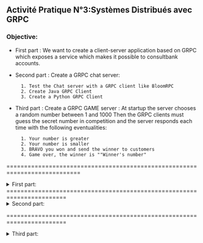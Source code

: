 ## Activité Pratique N°3:Systèmes Distribués avec GRPC 

### Objective:

+ First part : We want to create a client-server application based  on GRPC which exposes a service which makes it possible to consultbank accounts.
+ Second part : Create a GRPC chat server:

        1. Test the Chat server with a GRPC client like BloomRPC 
        2. Create Java GRPC Client 
        3. Create a Python GRPC Client 
                 
+ Third part : Create a GRPC GAME server :
At startup the server chooses a random number between 1 and 1000 Then the GRPC clients must guess the secret number in competition and the server responds each time with the following eventualities:

        1. Your number is greater
        2. Your number is smaller
        3. BRAVO you won and send the winner to customers
        4. Game over, the winner is ""Winner's number" 
        
        
===========================================================================



<details>
<summary>  First part:</summary>
                               
#### 1 ---> Test the Unary Model using BloomRPC:
![image](https://user-images.githubusercontent.com/78732216/235297645-5e95d16c-8f13-43c2-9063-a739000906b3.png)

#### ---> Test With client using blockingStub (mode synchrone):
![image](https://user-images.githubusercontent.com/78732216/235299617-ccd1184d-b291-4042-81f1-6abed8b9087d.png)

#### 2 ---> Test the Streaming Model using BloomRPC(count to 21):
![image](https://user-images.githubusercontent.com/78732216/235353370-1bbcb206-47c2-4fd8-b4ab-978808d15a73.png)

####   --->The client number 3 got an item every second (Server Streaming) :
![image](https://user-images.githubusercontent.com/78732216/235355666-c91e2164-a2b6-4667-ab7c-017fe70fe1da.png)

#### 3 ---> Streaming request from client and got response based on streamed requests (perform stream):
![image](https://user-images.githubusercontent.com/78732216/235357065-fe96331b-bfcb-406d-8a1d-a8481b16f540.png)

#### ---> Perform stream:
![image](https://user-images.githubusercontent.com/78732216/235367893-389ae7a0-b084-47c7-8f62-c4ac7606c9ec.png)
#### 4 ---> Bi-Directional (fullcurrencystream) send un recive a stream:
![image](https://user-images.githubusercontent.com/78732216/235368361-b16494db-108b-4a80-9cc9-7e80a983bbe8.png)
</details>
=======================================================================
<details>
           <summary>  Second part: </summary> 
           
#### 1 --> Create a GRPC Chat server and Test the Chat server with a GRPC client like BloomRPC   :       
#### Typing user name BloomRPC:        
![image](https://user-images.githubusercontent.com/78732216/235484412-57a0fcab-97df-43e9-a4e1-fd3c54d47bce.png)

##### Display who is on chat (Server) :
![image](https://user-images.githubusercontent.com/78732216/235484553-7d8fbf1b-de99-41ad-8233-b24eea5cb194.png)

##### Sending a message :
![image](https://user-images.githubusercontent.com/78732216/235484774-e50b4ed2-bd90-420a-86c1-d662587a85b7.png)

##### Display who sent a message (server)  :
![image](https://user-images.githubusercontent.com/78732216/235485363-2572e1c5-813b-42d6-bc2e-6d6ff77d6d41.png)

##### display messages BloomRPC  :
![image](https://user-images.githubusercontent.com/78732216/235485682-3dc063f5-1f8d-4bea-9055-e88bfc2f7e89.png)

#### 2 -->Create Java GRPC Client  :

##### Java Client  :
![image](https://user-images.githubusercontent.com/78732216/235499390-068fb8a9-c1b4-490f-b554-118489735072.png)

##### Server displaying:
![image](https://user-images.githubusercontent.com/78732216/235499473-704fa815-8786-498f-98f6-4c444dff4046.png)

#### 3. Create a Python GRPC Client :

#####  The Server:
![image](https://user-images.githubusercontent.com/78732216/235511565-dbe48e32-c1ea-4d53-9219-a0893e9cc19c.png)

##### java client:
![image](https://user-images.githubusercontent.com/78732216/235511643-1fa98152-342d-4087-8a8d-f504ec6f3b63.png)

##### Python Client:
![image](https://user-images.githubusercontent.com/78732216/235511716-e5788603-6aad-446a-8bc3-43f9eb731257.png)

</details>

=======================================================================
<details>
           <summary>  Third part: </summary> 
           

##### Test with BloomRPC (who wins):

![image](https://user-images.githubusercontent.com/78732216/235516671-b348f132-4b6d-463f-af65-63c682b1dd74.png)
![image](https://user-images.githubusercontent.com/78732216/235516974-e8b8febe-406c-4a3f-b2d6-d22346be84b4.png)


</details>



